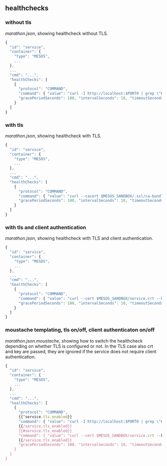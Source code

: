 ## healthchecks


### without tls

*marathon.json*, showing healthcheck without TLS.
```js
{
  "id": "service",
  "container": {
    "type": "MESOS",
    ...
  },
  ...
  "cmd": "...",
  "healthChecks": [
    {
      "protocol": "COMMAND",
      "command": { "value": "curl -I http://localhost:$PORT0 | grep \"HTTP/1.1 200 OK\"" },
      "gracePeriodSeconds": 180, "intervalSeconds": 10, "timeoutSeconds": 20, "maxConsecutiveFailures": 
    }
  ]
}
```


### with tls

*marathon.json*, showing healthcheck with TLS.
```js
{
  "id": "service",
  "container": {
    "type": "MESOS",
    ...
  },
  ...
  "cmd": "...",
  "healthChecks": [
    {
      "protocol": "COMMAND",
      "command": { "value": "curl --cacert $MESOS_SANDBOX/.ssl/ca-bundle.crt -I https://localhost:$PORT0 | grep \"HTTP/1.1 200 OK\"" },
      "gracePeriodSeconds": 180, "intervalSeconds": 10, "timeoutSeconds": 20, "maxConsecutiveFailures": 3
    }
  ]
}
```


### with tls and client authentication

*marathon.json*, showing healthcheck with TLS and client authentication.
```js
{
  "id": "service",
  "container": {
    "type": "MESOS",
    ...
  },
  ...
  "cmd": "...",
  "healthChecks": [
    {
      "protocol": "COMMAND",
      "command": { "value": "curl --cert $MESOS_SANDBOX/service.crt --key $MESOS_SANDBOX/service.key --cacert $MESOS_SANDBOX/.ssl/ca-bundle.crt -I https://localhost:$PORT0 | grep \"HTTP/1.1 200 OK\"" },
      "gracePeriodSeconds": 180, "intervalSeconds": 10, "timeoutSeconds": 20, "maxConsecutiveFailures": 3
    }
  ]
}
```


### moustache templating, tls on/off, client authenticaton on/off

*marathon.json.moustache*, showing how to switch the healthcheck depending on whether TLS is configured or not. In the TLS case also crt and key are passed, they are ignored if the service does not require client authentication.
```js
{
  "id": "service",
  "container": {
    "type": "MESOS",
    ...
  },
  ...
  "cmd": "...",
  "healthChecks": [
    {
      "protocol": "COMMAND",
      {{^service.tls_enabled}}
      "command": { "value": "curl -I http://localhost:$PORT0 | grep \"HTTP/1.1 200 OK\"" },
      {{/service.tls_enabled}}
      {{#service.tls_enabled}}
      "command": { "value": "curl --cert $MESOS_SANDBOX/service.crt --key $MESOS_SANDBOX/service.key --cacert $MESOS_SANDBOX/.ssl/ca-bundle.crt -I https://localhost:$PORT0 | grep \"HTTP/1.1 200 OK\"" },
      {{/service.tls_enabled}}
      "gracePeriodSeconds": 180, "intervalSeconds": 10, "timeoutSeconds": 20, "maxConsecutiveFailures": 3
    }
  ]
}
```


